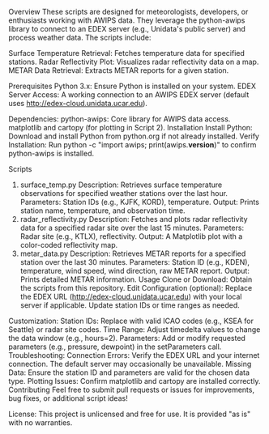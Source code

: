 Overview
These scripts are designed for meteorologists, developers, or enthusiasts working with AWIPS data. They leverage the python-awips library to connect to an EDEX server (e.g., Unidata's public server) and process weather data. The scripts include:

Surface Temperature Retrieval: Fetches temperature data for specified stations.
Radar Reflectivity Plot: Visualizes radar reflectivity data on a map.
METAR Data Retrieval: Extracts METAR reports for a given station.

Prerequisites
  Python 3.x: Ensure Python is installed on your system.
  EDEX Server Access: A working connection to an AWIPS EDEX server (default uses http://edex-cloud.unidata.ucar.edu).
  
Dependencies:
  python-awips: Core library for AWIPS data access.
  matplotlib and cartopy (for plotting in Script 2).
Installation
  Install Python: Download and install Python from python.org if not already installed.
  Verify Installation: Run python -c "import awips; print(awips.__version__)" to confirm python-awips is installed.

  Scripts
1. surface_temp.py
Description: Retrieves surface temperature observations for specified weather stations over the last hour.
Parameters: Station IDs (e.g., KJFK, KORD), temperature.
Output: Prints station name, temperature, and observation time.
2. radar_reflectivity.py
Description: Fetches and plots radar reflectivity data for a specified radar site over the last 15 minutes.
Parameters: Radar site (e.g., KTLX), reflectivity.
Output: A Matplotlib plot with a color-coded reflectivity map.
3. metar_data.py
Description: Retrieves METAR reports for a specified station over the last 30 minutes.
Parameters: Station ID (e.g., KDEN), temperature, wind speed, wind direction, raw METAR report.
Output: Prints detailed METAR information.
Usage
Clone or Download: Obtain the scripts from this repository.
Edit Configuration (optional):
Replace the EDEX URL (http://edex-cloud.unidata.ucar.edu) with your local server if applicable.
Update station IDs or time ranges as needed.

Customization: 
Station IDs: Replace with valid ICAO codes (e.g., KSEA for Seattle) or radar site codes.
Time Range: Adjust timedelta values to change the data window (e.g., hours=2).
Parameters: Add or modify requested parameters (e.g., pressure, dewpoint) in the setParameters call.
Troubleshooting: 
Connection Errors: Verify the EDEX URL and your internet connection. The default server may occasionally be unavailable.
Missing Data: Ensure the station ID and parameters are valid for the chosen data type.
Plotting Issues: Confirm matplotlib and cartopy are installed correctly.
Contributing
Feel free to submit pull requests or issues for improvements, bug fixes, or additional script ideas!

License: 
This project is unlicensed and free for use. It is provided "as is" with no warranties.
